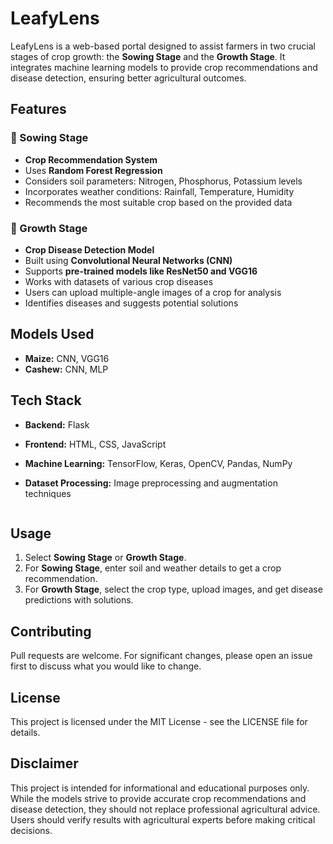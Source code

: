 # LeafyLens

LeafyLens is a web-based portal designed to assist farmers in two crucial stages of crop growth: the **Sowing Stage** and the **Growth Stage**. It integrates machine learning models to provide crop recommendations and disease detection, ensuring better agricultural outcomes.

## Features

### 🌱 Sowing Stage
- **Crop Recommendation System**
- Uses **Random Forest Regression**
- Considers soil parameters: Nitrogen, Phosphorus, Potassium levels
- Incorporates weather conditions: Rainfall, Temperature, Humidity
- Recommends the most suitable crop based on the provided data

### 🌾 Growth Stage
- **Crop Disease Detection Model**
- Built using **Convolutional Neural Networks (CNN)**
- Supports **pre-trained models like ResNet50 and VGG16**
- Works with datasets of various crop diseases
- Users can upload multiple-angle images of a crop for analysis
- Identifies diseases and suggests potential solutions

## Models Used
- **Maize:** CNN, VGG16
- **Cashew:** CNN, MLP

## Tech Stack
- **Backend:** Flask
- **Frontend:** HTML, CSS, JavaScript
- **Machine Learning:** TensorFlow, Keras, OpenCV, Pandas, NumPy
- **Dataset Processing:** Image preprocessing and augmentation techniques

   ```
   
## Usage
1. Select **Sowing Stage** or **Growth Stage**.
2. For **Sowing Stage**, enter soil and weather details to get a crop recommendation.
3. For **Growth Stage**, select the crop type, upload images, and get disease predictions with solutions.

## Contributing
Pull requests are welcome. For significant changes, please open an issue first to discuss what you would like to change.

## License
This project is licensed under the MIT License - see the LICENSE file for details.

## Disclaimer
This project is intended for informational and educational purposes only. While the models strive to provide accurate crop recommendations and disease detection, they should not replace professional agricultural advice. Users should verify results with agricultural experts before making critical decisions.



